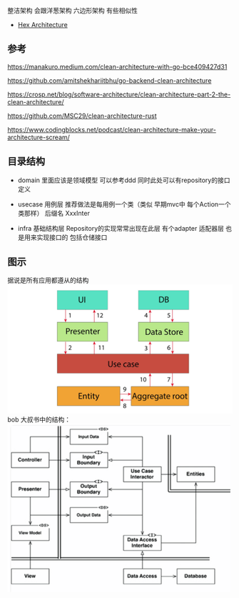 
整洁架构 会跟洋葱架构 六边形架构 有些相似性

- [Hex Architecture]()


## 参考
https://manakuro.medium.com/clean-architecture-with-go-bce409427d31

https://github.com/amitshekhariitbhu/go-backend-clean-architecture

https://crosp.net/blog/software-architecture/clean-architecture-part-2-the-clean-architecture/

https://github.com/MSC29/clean-architecture-rust

https://www.codingblocks.net/podcast/clean-architecture-make-your-architecture-scream/

## 目录结构

- domain 里面应该是领域模型   可以参考ddd   同时此处可以有repository的接口定义

- usecase 用例层 推荐做法是每用例一个类（类似 早期mvc中 每个Action一个类那样）
后缀名 XxxInter

- infra 基础结构层 Repository的实现常常出现在此层
  有个adapter 适配器层 也是用来实现接口的 包括仓储接口

## 图示
据说是所有应用都遵从的结构
![1](./assets/clean-arch.png)
bob 大叔书中的结构：
![2](./assets/clean-arch0.png)
